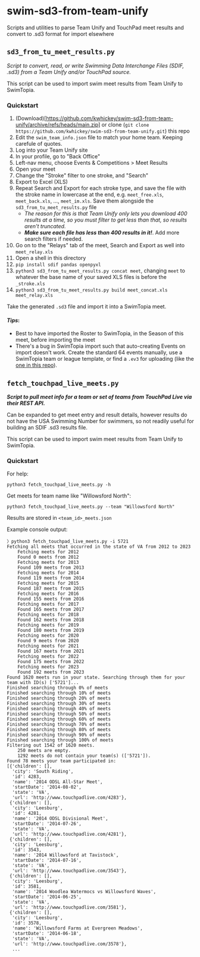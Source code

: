 swim-sd3-from-team-unify
====

Scripts and utilities to parse Team Unify and TouchPad meet results and convert to .sd3 format for import elsewhere

## `sd3_from_tu_meet_results.py`

_Script to convert, read, or write Swimming Data Interchange Files (SDIF, .sd3) from a 
Team Unify and/or TouchPad source._

This script can be used to import swim meet results from Team Unify to SwimTopia.

### Quickstart

1. (Download)[https://github.com/kwhickey/swim-sd3-from-team-unify/archive/refs/heads/main.zip] or clone (`git clone https://github.com/kwhickey/swim-sd3-from-team-unify.git`) this repo
1. Edit the `swim_team_info.json` file to match your home team. Keeping carefule of quotes. 
1. Log into your Team Unify site
1. In your profile, go to "Back Office"
1. Left-nav menu, choose Events & Competitions > Meet Results
1. Open your meet
1. Change the "Stroke" filter to one stroke, and "Search"
1. Export to Excel (XLS)
1. Repeat Search and Export for each stroke type, and save the file with the stroke name in lowercase at the end, e.g. `meet_free.xls`, `meet_back.xls`, ..., `meet_im.xls`. Save them alongside the `sd3_from_tu_meet_results.py` file
    - _The reason for this is that Team Unify only lets you download 400 results at a time, so you must filter to get less than that, so results aren't truncated._
    - ***Make sure each file has less than 400 results in it!***. Add more search filters if needed.
1. Go on to the "Relays" tab of the meet, Search and Export as well into `meet_relay.xls`
1. Open a shell in this directory
1. `pip install sdif pandas openpyxl`
1. `python3 sd3_from_tu_meet_results.py concat meet`, changing `meet` to whatever the base name of your saved XLS files is before the `_stroke.xls`
1. `python3 sd3_from_tu_meet_results.py build meet_concat.xls meet_relay.xls`

Take the generated `.sd3` file and import it into a SwimTopia meet.

#### _Tips_:

- Best to have imported the Roster to SwimTopia, in the Season of this meet, before importing the meet
- There's a bug in SwimTopia import such that auto-creating Events on import doesn't work. Create the standard 64 events manually, use a SwimTopia team or league template, or find a `.ev3` for uploading (like the [one in this repo](event_template_dual_64.ev3)).

## `fetch_touchpad_live_meets.py`

_**Script to pull meet info for a team or set of teams from TouchPad Live via their REST API.**_

Can be expanded to get meet entry and result details, however results do not have the USA Swimming Number for swimmers, so not readily useful for building an SDIF .sd3 results file.

This script can be used to import swim meet results from Team Unify to SwimTopia.

### Quickstart

For help: 
```shell
python3 fetch_touchpad_live_meets.py -h
```

Get meets for team name like "Willowsford North":
```shell
python3 fetch_touchpad_live_meets.py --team "Willowsford North"
```

Results are stored in `<team_id>_meets.json`

Example console output:

```
〉python3 fetch_touchpad_live_meets.py -i 5721
Fetching all meets that occurred in the state of VA from 2012 to 2023
	Fetching meets for 2012
	Found 0 meets from 2012
	Fetching meets for 2013
	Found 109 meets from 2013
	Fetching meets for 2014
	Found 119 meets from 2014
	Fetching meets for 2015
	Found 187 meets from 2015
	Fetching meets for 2016
	Found 155 meets from 2016
	Fetching meets for 2017
	Found 165 meets from 2017
	Fetching meets for 2018
	Found 162 meets from 2018
	Fetching meets for 2019
	Found 180 meets from 2019
	Fetching meets for 2020
	Found 9 meets from 2020
	Fetching meets for 2021
	Found 167 meets from 2021
	Fetching meets for 2022
	Found 175 meets from 2022
	Fetching meets for 2023
	Found 192 meets from 2023
Found 1620 meets run in your state. Searching through them for your team with ID(s) ['5721']...
Finished searching through 0% of meets
Finished searching through 10% of meets
Finished searching through 20% of meets
Finished searching through 30% of meets
Finished searching through 40% of meets
Finished searching through 50% of meets
Finished searching through 60% of meets
Finished searching through 70% of meets
Finished searching through 80% of meets
Finished searching through 90% of meets
Finished searching through 100% of meets
Filtering out 1542 of 1620 meets.
	250 meets are empty.
	1292 meets do not contain your team(s) (['5721']).
Found 78 meets your team participated in:
[{'children': [],
  'city': 'South Riding',
  'id': 4283,
  'name': '2014 ODSL All-Star Meet',
  'startDate': '2014-08-02',
  'state': 'VA',
  'url': 'http://www.touchpadlive.com/4283'},
 {'children': [],
  'city': 'Leesburg',
  'id': 4281,
  'name': '2014 ODSL Divisional Meet',
  'startDate': '2014-07-26',
  'state': 'VA',
  'url': 'http://www.touchpadlive.com/4281'},
 {'children': [],
  'city': 'Leesburg',
  'id': 3543,
  'name': '2014 Willowsford at Tavistock',
  'startDate': '2014-07-16',
  'state': 'VA',
  'url': 'http://www.touchpadlive.com/3543'},
 {'children': [],
  'city': 'Leesburg',
  'id': 3581,
  'name': '2014 Woodlea Watermocs vs Willowsford Waves',
  'startDate': '2014-06-25',
  'state': 'VA',
  'url': 'http://www.touchpadlive.com/3581'},
 {'children': [],
  'city': 'Leesburg',
  'id': 3578,
  'name': 'Willowsford Farms at Evergreen Meadows',
  'startDate': '2014-06-18',
  'state': 'VA',
  'url': 'http://www.touchpadlive.com/3578'},
  ...
```